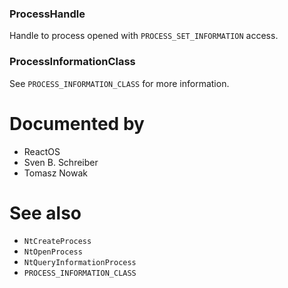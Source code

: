 ### ProcessHandle

Handle to process opened with `PROCESS_SET_INFORMATION` access.

### ProcessInformationClass

See `PROCESS_INFORMATION_CLASS` for more information.

# Documented by

* ReactOS
* Sven B. Schreiber
* Tomasz Nowak

# See also

* `NtCreateProcess`
* `NtOpenProcess`
* `NtQueryInformationProcess`
* `PROCESS_INFORMATION_CLASS`
